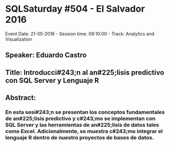 # SQLSaturday #504 - El Salvador 2016
Event Date: 21-05-2016 - Session time: 09:10:00 - Track: Analytics and Visualization
## Speaker: Eduardo Castro
## Title: Introducci#243;n al an#225;lisis predictivo con SQL Server y Lenguaje R
## Abstract:
### En esta sesi#243;n se presentan los conceptos fundamentales de an#225;lisis predictivo y c#243;mo se implementan con SQL Server y las herramientas de an#225;lisis de datos tales como Excel. Adicionalmente, se muestra c#243;mo integrar el lenguaje R dentro de nuestro proyectos de bases de datos.
